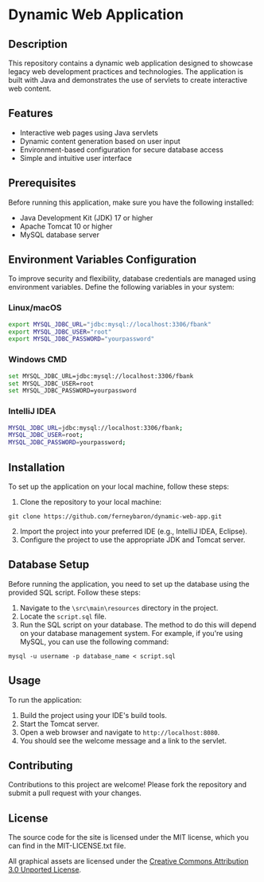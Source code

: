 # Dynamic Web Application

## Description

This repository contains a dynamic web application designed to showcase legacy web development practices and technologies. The application is built with Java and demonstrates the use of servlets to create interactive web content.

## Features

- Interactive web pages using Java servlets
- Dynamic content generation based on user input
- Environment-based configuration for secure database access
- Simple and intuitive user interface

## Prerequisites

Before running this application, make sure you have the following installed:

- Java Development Kit (JDK) 17 or higher
- Apache Tomcat 10 or higher
- MySQL database server

## Environment Variables Configuration

To improve security and flexibility, database credentials are managed using environment variables. Define the following variables in your system:

### Linux/macOS

```bash
export MYSQL_JDBC_URL="jdbc:mysql://localhost:3306/fbank"
export MYSQL_JDBC_USER="root"
export MYSQL_JDBC_PASSWORD="yourpassword"
```

### Windows CMD

```bash
set MYSQL_JDBC_URL=jdbc:mysql://localhost:3306/fbank
set MYSQL_JDBC_USER=root
set MYSQL_JDBC_PASSWORD=yourpassword
```

### IntelliJ IDEA

```bash
MYSQL_JDBC_URL=jdbc:mysql://localhost:3306/fbank;
MYSQL_JDBC_USER=root;
MYSQL_JDBC_PASSWORD=yourpassword;
```

## Installation

To set up the application on your local machine, follow these steps:

1. Clone the repository to your local machine:

```
git clone https://github.com/ferneybaron/dynamic-web-app.git
```
2. Import the project into your preferred IDE (e.g., IntelliJ IDEA, Eclipse).
3. Configure the project to use the appropriate JDK and Tomcat server.

## Database Setup

Before running the application, you need to set up the database using the provided SQL script. Follow these steps:

1. Navigate to the `\src\main\resources` directory in the project.
2. Locate the `script.sql` file.
3. Run the SQL script on your database. The method to do this will depend on your database management system. For example, if you're using MySQL, you can use the following command:

```
mysql -u username -p database_name < script.sql
```

## Usage

To run the application:
1. Build the project using your IDE's build tools.
2. Start the Tomcat server.
3. Open a web browser and navigate to `http://localhost:8080`.
4. You should see the welcome message and a link to the servlet.

## Contributing

Contributions to this project are welcome! Please fork the repository and submit a pull request with your changes.

## License

The source code for the site is licensed under the MIT license, which you can find in
the MIT-LICENSE.txt file.

All graphical assets are licensed under the
[Creative Commons Attribution 3.0 Unported License](https://creativecommons.org/licenses/by/3.0/).

